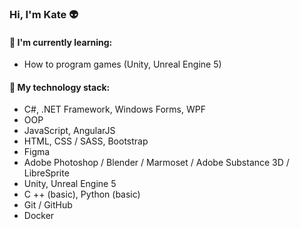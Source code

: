 ### Hi, I'm Kate :alien:

#### :memo: I'm currently learning:
* How to program games (Unity, Unreal Engine 5)

#### :floppy_disk: My technology stack:
* C#, .NET Framework, Windows Forms, WPF                                
* OOP
* JavaScript, AngularJS                                                          
* HTML, CSS / SASS, Bootstrap
* Figma
* Adobe Photoshop / Blender / Marmoset / Adobe Substance 3D / LibreSprite
* Unity, Unreal Engine 5
* C ++ (basic), Python (basic)
* Git / GitHub
* Docker
